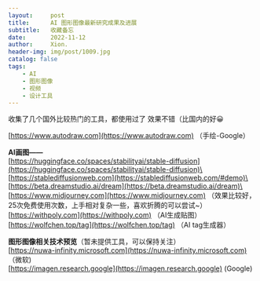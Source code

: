 ```yaml
---
layout:     post
title:      AI 图形图像最新研究成果及进展
subtitle:   收藏备忘
date:       2022-11-12
author:     Xion.
header-img: img/post/1009.jpg
catalog: false
tags:
    - AI
    - 图形图像
    - 视频
    - 设计工具
---
```


收集了几个国外比较热门的工具，都使用过了 效果不错（比国内的好😀

[https://www.autodraw.com](https://www.autodraw.com) （手绘-Google）

**AI画图——** \
[https://huggingface.co/spaces/stabilityai/stable-diffusion](https://huggingface.co/spaces/stabilityai/stable-diffusion)\
[https://stablediffusionweb.com](https://stablediffusionweb.com/#demo)\
[https://beta.dreamstudio.ai/dream](https://beta.dreamstudio.ai/dream)\
[https://www.midjourney.com](https://www.midjourney.com) （效果比较好，25次免费使用次数，上手相对复杂一些，喜欢折腾的可以尝试~）\
[https://withpoly.com](https://withpoly.com) （AI生成贴图）\
[https://wolfchen.top/tag](https://wolfchen.top/tag) （AI tag生成器）

**图形图像相关技术预览**（暂未提供工具，可以保持关注）\
[https://nuwa-infinity.microsoft.com](https://nuwa-infinity.microsoft.com) （微软)  
[https://imagen.research.google](https://imagen.research.google) (Google)
